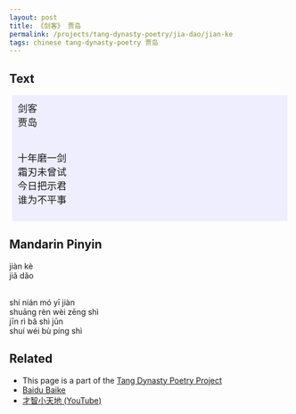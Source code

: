 ```yaml
---
layout: post
title: 《剑客》 贾岛
permalink: /projects/tang-dynasty-poetry/jia-dao/jian-ke
tags: chinese tang-dynasty-poetry 贾岛
---
```


## Text


<p>
<div class="chinese-poem" style="font-size: 1.25em; background-color: #eef; padding: 10px; margin: 5px;">
剑客
<br />
贾岛
<br /><br />

十年磨一剑
<br />
霜刃未曾试
<br />
今日把示君
<br />
谁为不平事
</div>
</p>

## Mandarin Pinyin

<p>
jiàn kè
<br />
jiǎ dǎo
<br /><br />

shí nián mó yī jiàn
<br />
shuāng rèn wèi zēng shì
<br />
jīn rì bǎ shì jūn
<br />
shuí wéi bù píng shì
</p>

## Related

* This page is a part of the [Tang Dynasty Poetry Project](/projects/tang-dynasty-poetry-project)
* [Baidu Baike](https://baike.baidu.com/item/%E5%89%91%E5%AE%A2/4881)
* [才智小天地 (YouTube)](https://youtu.be/xk0jZdcOdGI)
